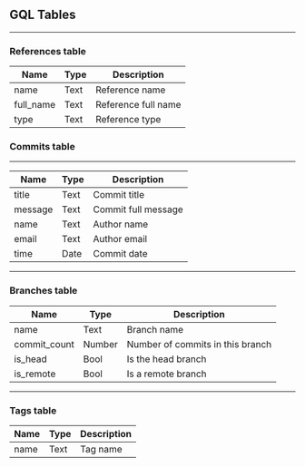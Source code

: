 ## GQL Tables 
---

### References table

| Name      | Type | Description         |
| --------- | ---- | ------------------- |
| name      | Text | Reference name      |
| full_name | Text | Reference full name |
| type      | Text | Reference type      |

### Commits table

---

| Name    | Type | Description         |
| ------- | ---- | ------------------- |
| title   | Text | Commit title        |
| message | Text | Commit full message |
| name    | Text | Author name         |
| email   | Text | Author email        |
| time    | Date | Commit date         |

---

### Branches table

| Name         | Type   | Description                      |
| ------------ | ------ | -------------------------------- |
| name         | Text   | Branch name                      |
| commit_count | Number | Number of commits in this branch |
| is_head      | Bool   | Is the head branch               |
| is_remote    | Bool   | Is a remote branch               |

---

### Tags table

| Name | Type | Description |
| ---- | ---- | ----------- |
| name | Text | Tag name    |